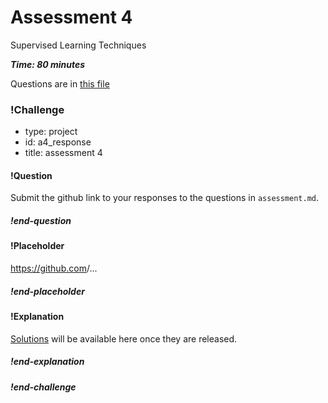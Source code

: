 # Assessment 4
Supervised Learning Techniques

***Time: 80 minutes***

Questions are in [this file](assessment.md)

### !Challenge
* type: project
* id: a4_response
* title: assessment 4

#### !Question
Submit the github link to your responses to the questions in `assessment.md`.

##### !end-question

#### !Placeholder
https://github.com<your username>/...

##### !end-placeholder

#### !Explanation
[Solutions](/assessments/assessment-4-solutions/) will be available here once they are released.

##### !end-explanation
##### !end-challenge
